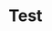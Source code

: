 # Test

<script>
//import AcademicQuery from "demos/leo/dice_roller_3.js";

async function foo() {
  //var foo = await (<academic-query></academic-query>)
  var foo = await (<dice-roller-3></dice-roller-3>)
  //var foo = <example-todo></example-todo>
  //foo.setQuery("Ti='the'")
  return foo;
}

foo()
</script>
